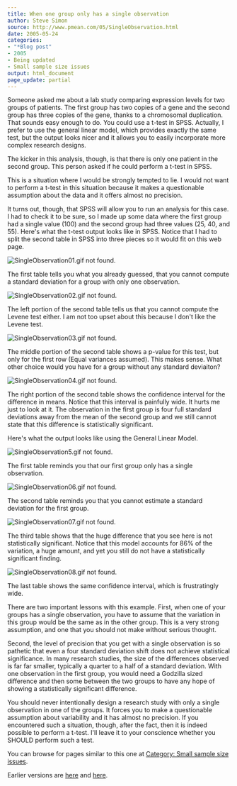 ```yaml
---
title: When one group only has a single observation
author: Steve Simon
source: http://www.pmean.com/05/SingleObservation.html
date: 2005-05-24
categories:
- "*Blog post"
- 2005
- Being updated
- Small sample size issues
output: html_document
page_update: partial
---
```


Someone asked me about a lab study comparing expression levels for two
groups of patients. The first group has two copies of a gene and the
second group has three copies of the gene, thanks to a chromosomal
duplication. That sounds easy enough to do. You could use a t-test in
SPSS. Actually, I prefer to use the general linear model, which provides
exactly the same test, but the output looks nicer and it allows you to
easily incorporate more complex research designs.

The kicker in this analysis, though, is that there is only one patient
in the second group. This person asked if he could perform a t-test in
SPSS.

This is a situation where I would be strongly tempted to lie. I would
not want to perform a t-test in this situation because it makes a
questionable assumption about the data and it offers almost no
precision.

It turns out, though, that SPSS will allow you to run an analysis for
this case. I had to check it to be sure, so I made up some data where
the first group had a single value (100) and the second group had three
values (25, 40, and 55). Here's what the t-test output looks like in
SPSS. Notice that I had to split the second table in SPSS into three
pieces so it would fit on this web page.

![SingleObservation01.gif not found.](http://www.pmean.com/new-images/05/SingleObservation01.png)

The first table tells you what you already guessed, that you cannot
compute a standard deviation for a group with only one observation.

![SingleObservation02.gif not found.](http://www.pmean.com/new-images/05/SingleObservation02.png)

  

The left portion of the second table tells us that you cannot compute
the Levene test either. I am not too upset about this because I don't
like the Levene test.

![SingleObservation03.gif not found.](http://www.pmean.com/new-images/05/SingleObservation03.png)

The middle portion of the second table shows a p-value for this test,
but only for the first row (Equal variances assumed). This makes sense.
What other choice would you have for a group without any standard
deviaiton?

![SingleObservation04.gif not found.](http://www.pmean.com/new-images/05/SingleObservation04.png)

The right portion of the second table shows the confidence interval for
the difference in means. Notice that this interval is painfully wide. It
hurts me just to look at it. The observation in the first group is four
full standard deviations away from the mean of the second group and we
still cannot state that this difference is statistically significant.

Here's what the output looks like using the General Linear Model.

![SingleObservation5.gif not found.](http://www.pmean.com/new-images/05/SingleObservation05.png)

The first table reminds you that our first group only has a single
observation.

![SingleObservation06.gif not found.](http://www.pmean.com/new-images/05/SingleObservation06.png)

The second table reminds you that you cannot estimate a standard
deviation for the first group.

![SingleObservation07.gif not found.](http://www.pmean.com/new-images/05/SingleObservation07.png)

The third table shows that the huge difference that you see here is not
statistically significant. Notice that this model accounts for 86% of
the variation, a huge amount, and yet you still do not have a
statistically significant finding.

![SingleObservation08.gif not found.](http://www.pmean.com/new-images/05/SingleObservation08.png)

The last table shows the same confidence interval, which is
frustratingly wide.

There are two important lessons with this example. First, when one of
your groups has a single observation, you have to assume that the
variation in this group would be the same as in the other group. This is
a very strong assumption, and one that you should not make without
serious thought.

Second, the level of precision that you get with a single observation is
so pathetic that even a four standard deviation shift does not achieve
statistical significance. In many research studies, the size of the
differences observed is far far smaller, typically a quarter to a half
of a standard deviation. With one observation in the first group, you
would need a Godzilla sized difference and then some between the two
groups to have any hope of showing a statistically significant
difference.

You should never intentionally design a research study with only a
single observation in one of the groups. It forces you to make a
questionable assumption about variability and it has almost no
precision. If you encountered such a situation, though, after the fact,
then it is indeed possible to perform a t-test. I'll leave it to your
conscience whether you SHOULD perform such a test.

You can browse
for pages similar to this one at [Category: Small sample size
issues](../category/SmallSampleSizeIssues.html).

Earlier versions are [here][sim1] and [here][sim2].

[sim1]: http://www.pmean.com/05/SingleObservation.html
[sim2]: http://new.pmean.com/single-observation/
